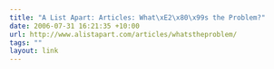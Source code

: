 ```yaml
---
title: "A List Apart: Articles: What\xE2\x80\x99s the Problem?"
date: 2006-07-31 16:21:35 +10:00
url: http://www.alistapart.com/articles/whatstheproblem/
tags: ""
layout: link
---
```

